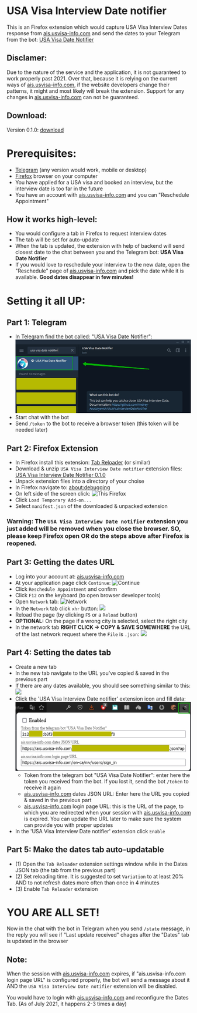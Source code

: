 # USA Visa Interview Date notifier

This is an Firefox extension which would capture USA Visa Interview Dates response from [ais.usvisa-info.com](https://ais.usvisa-info.com) and send the dates to your Telegram from the bot: [USA Visa Date Notifier](https://t.me/DateReporterBot)

## Disclamer:
Due to the nature of the service and the application, it is not guaranteed to work properly past 2021. Over that, because it is relying on the current ways of [ais.usvisa-info.com](https://ais.usvisa-info.com), if the website developers change their patterns, it might and most likely will break the extension. Support for any changes in [ais.usvisa-info.com](https://ais.usvisa-info.com) can not be guaranteed.

## Download:
Version 0.1.0: [download](https://github.com/Andrey-Anatolyevich/UsaVisaInterviewDateNotifier/raw/main/build/UsaVisaInterviewDateNotifier_0.1.0.zip)

# Prerequisites:
- [Telegram](https://telegram.org) (any version would work, mobile or desktop)
- [Firefox](https://www.mozilla.org/en-US/firefox/) browser on your computer
- You have applied for a USA visa and booked an interview, but the interview date is too far in the future
- You have an account with [ais.usvisa-info.com](https://ais.usvisa-info.com) and you can "Reschedule Appointment"

## How it works high-level:
- You would configure a tab in Firefox to request interview dates
- The tab will be set for auto-update
- When the tab is updated, the extension with help of backend will send closest date to the chat between you and the Telegram bot: **USA Visa Date Notifier**
- If you would love to reschedule your interview to the new date, open the "Reschedule" page of [ais.usvisa-info.com](https://ais.usvisa-info.com) and pick the date while it is available. **Good dates disappear in few minutes!**

# Setting it all UP:
## Part 1: Telegram
- In Telegram find the bot called: "USA Visa Date Notifier":![USA Visa Date Notifier](https://raw.githubusercontent.com/Andrey-Anatolyevich/UsaVisaInterviewDateNotifier/main/pics/telegram-bot.jpg)
- Start chat with the bot
- Send `/token` to the bot to receive a browser token (this token will be needed later)

## Part 2: Firefox Extension
- In Firefox install this extension: [Tab Reloader](https://addons.mozilla.org/en-US/firefox/addon/tab-reloader/) (or similar)
- Download & unzip `USA Visa Interview Date notifier` extension files: [USA Visa Interview Date Notifier 0.1.0](https://github.com/Andrey-Anatolyevich/UsaVisaInterviewDateNotifier/raw/main/build/UsaVisaInterviewDateNotifier_0.1.0.zip)
- Unpack extension files into a directory of your choise
- In Firefox navigate to: [about:debugging](about:debugging)
- On left side of the screen click: ![This Firefox](https://raw.githubusercontent.com/Andrey-Anatolyevich/dateReporter-FirefoxExtension/main/pics/firefox-debugging.jpg)
- Click `Load Temporary Add-on...`
- Select `manifest.json` of the downloaded & unpacked extension
### Warning: The `USA Visa Interview Date notifier` extension you just added will be removed when you close the browser. SO, please keep Firefox open OR do the steps above after Firefox is reopened.

## Part 3: Getting the dates URL
- Log into your account at: [ais.usvisa-info.com](https://ais.usvisa-info.com)
- At your application page click `Continue`: ![Continue](https://raw.githubusercontent.com/Andrey-Anatolyevich/dateReporter-FirefoxExtension/main/pics/ais-continue.jpg)
- Click `Reschedule Appointment` and confirm
- Click `F12` on the keyboard (to open browser developer tools)
- Open `Network` tab: ![Network](https://raw.githubusercontent.com/Andrey-Anatolyevich/dateReporter-FirefoxExtension/main/pics/ais-network.jpg)
- In the `Network` tab click `xhr` button: ![](https://raw.githubusercontent.com/Andrey-Anatolyevich/dateReporter-FirefoxExtension/main/pics/ais-network-xhr.jpg)
- Reload the page (by clicking `F5` or a `Reload` button)
- **OPTIONAL:** On the page if a wrong city is selected, select the right city
- In the network tab **RIGHT CLICK -> COPY & SAVE SOMEWHERE** the URL of the last network request where the `File` is `.json`: ![](https://raw.githubusercontent.com/Andrey-Anatolyevich/dateReporter-FirefoxExtension/main/pics/ais-network-copyUrl.jpg)

## Part 4: Setting the dates tab
- Create a new tab
- In the new tab navigate to the URL you've copied & saved in the previous part
- If there are any dates available, you should see something similar to this: ![](https://raw.githubusercontent.com/Andrey-Anatolyevich/dateReporter-FirefoxExtension/main/pics/ais-dates.jpg)
- Click the 'USA Visa Interview Date notifier' extension icon and fill data:
![](https://raw.githubusercontent.com/Andrey-Anatolyevich/UsaVisaInterviewDateNotifier/main/pics/extension-fields.jpg)
  - Token from the telegram bot "USA Visa Date Notifier": enter here the token you received from the bot. If you lost it, send the bot `/token` to receive it again
  - [ais.usvisa-info.com](https://ais.usvisa-info.com) dates JSON URL: Enter here the URL you copied & saved in the previous part
  - [ais.usvisa-info.com](https://ais.usvisa-info.com) login page URL: this is the URL of the page, to which you are redirected when your session with [ais.usvisa-info.com](https://ais.usvisa-info.com) is expired. You can update the URL later to make sure the system can provide you with proper updates
- In the 'USA Visa Interview Date notifier' extension click `Enable`

## Part 5: Make the dates tab auto-updatable
- (1) Open the `Tab Reloader` extension settings window while in the Dates JSON tab (the tab from the previous part)
- (2) Set reloading time. It is suggested to set `Variation` to at least 20% AND to not refresh dates more often than once in 4 minutes
- (3) Enable `Tab Reloader` extension

# YOU ARE ALL SET!

Now in the chat with the bot in Telegram when you send `/state` message, in the reply you will see if "Last update received" chages after the "Dates" tab is updated in the browser

## Note:
When the session with [ais.usvisa-info.com](https://ais.usvisa-info.com) expires, if "ais.usvisa-info.com login page URL" is configured properly, the bot will send a message about it AND the `USA Visa Interview Date notifier` extension will be disabled.

You would have to login with [ais.usvisa-info.com](https://ais.usvisa-info.com) and reconfigure the Dates Tab. (As of July 2021, it happens 2-3 times a day)